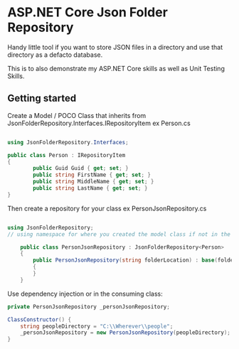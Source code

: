 # ASP.NET Core Json Folder Repository

Handy little tool if you want to store JSON files in a directory and use that directory as a defacto database.

This is to also demonstrate my ASP.NET Core skills as well as Unit Testing Skills.

## Getting started

Create a Model / POCO Class that inherits from JsonFolderRepository.Interfaces.IRepositoryItem ex Person.cs

```cs

using JsonFolderRepository.Interfaces;

public class Person : IRepositoryItem 
{
        public Guid Guid { get; set; }
        public string FirstName { get; set; }
        public string MiddleName { get; set; }
        public string LastName { get; set; }
}
```

Then create a repository for your class ex PersonJsonRepository.cs
```cs

using JsonFolderRepository;
// using namespace for where you created the model class if not in the same folder as the Repository class

    public class PersonJsonRepository : JsonFolderRepository<Person>
    {
        public PersonJsonRepository(string folderLocation) : base(folderLocation)
        {
        }
    }

```

Use dependency injection or in the consuming class:

```cs
private PersonJsonRepository _personJsonRepository;

ClassConstructor() {
    string peopleDirectory = "C:\\Wherever\\people";
    _personJsonRepository = new PersonJsonRepository(peopleDirectory);
}
```